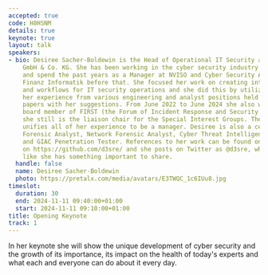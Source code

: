 ```yaml
---
accepted: true
code: H8HSNM
details: true
keynote: true
layout: talk
speakers:
- bio: Desiree Sacher-Boldewin is the Head of Operational IT Security at Finanz Informatik
    GmbH & Co. KG. She has been working in the cyber security industry for 20 years
    and spend the past years as a Manager at NVISO and Cyber Security Architect at
    Finanz Informatik before that. She focused her work on creating intelligent processes
    and workflows for IT security operations and she did this by utilizing all of
    her experience from various engineering and analyst positions held and publishing
    papers with her suggestions. From June 2022 to June 2024 she also was an elected
    board member of FIRST (the Forum of Incident Response and Security Teams) and
    she still is the liaison chair for the Special Interest Groups. These days she
    unifies all of her experience to be a manager. Desiree is also a certified GCIA
    Forensic Analyst, Network Forensic Analyst, Cyber Threat Intelligence Analyst
    and GIAC Penetration Tester. References to her work can be found on her GitHub
    on https://github.com/d3sre/ and she posts on Twitter as @d3sre, when she feels
    like she has something important to share.
  handle: false
  name: Desiree Sacher-Boldewin
  photo: https://pretalx.com/media/avatars/E3TWQC_1c6IUu8.jpg
timeslot:
  duration: 30
  end: 2024-11-11 09:40:00+01:00
  start: 2024-11-11 09:10:00+01:00
title: Opening Keynote
track: 1
---
```


In her keynote she will show the unique development of cyber security and the growth of its importance, its impact on the health of today's experts and what each and everyone can do about it every day.
